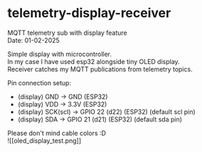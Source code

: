 # telemetry-display-receiver
MQTT telemetry sub with display feature  
Date: 01-02-2025  

Simple display with microcontroller.    
In my case I have used esp32 alongside tiny OLED display.  
Receiver catches my MQTT publications from telemetry topics.   

Pin connection setup:  
- (display) GND -> GND (ESP32)  
- (display) VDD -> 3.3V (ESP32)  
- (display) SCK(scl) -> GPIO 22 (d22) (ESP32) (default scl pin)  
- (display) SDA -> GPIO 21 (d21) (ESP32) (default sda pin)  

Please don't mind cable colors :D   
![[oled_display_test.png]]

